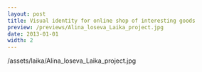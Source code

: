 ```yaml
---
layout: post
title: Visual identity for online shop of interesting goods
preview: /previews/Alina_loseva_Laika_project.jpg
date: 2013-01-01
width: 2
---
```

/assets/laika/Alina_loseva_Laika_project.jpg
